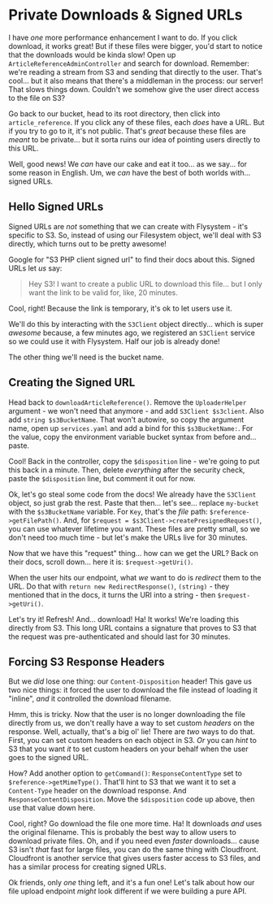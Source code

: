 # Private Downloads & Signed URLs

I have *one* more performance enhancement I want to do. If you click download,
it works great! But if these files were bigger, you'd start to notice that the
downloads would be kinda slow! Open up `ArticleReferenceAdminController` and search
for download. Remember: we're reading a stream from S3 and sending that directly
to the user. That's cool... but it also means that there's a middleman in the process:
our server! That slows things down. Couldn't we somehow give the user direct access
to the file on S3?

Go back to our bucket, head to its root directory, then click into `article_reference`.
If you click any of these files, each *does* have a URL. But if you try to go to
it, it's not public. That's *great* because these files are *meant* to be private...
but it sorta ruins our idea of pointing users directly to this URL.

Well, good news! We *can* have our cake and eat it too... as we say... for some
reason in English. Um, we *can* have the best of both worlds with... signed URLs.

## Hello Signed URLs

Signed URLs are *not* something that we can create with Flysystem - it's specific
to S3. So, instead of using our Filesystem object, we'll deal with S3 directly,
which turns out to be pretty awesome!

Google for "S3 PHP client signed url" to find their docs about this. Signed URLs
let *us* say:

> Hey S3! I want to create a public URL to download this file... but I only want
> the link to be valid for, like, 20 minutes.

Cool, right! Because the link is temporary, it's ok to let users use it.

We'll do this by interacting with the `S3Client` object directly... which is super
*awesome* because, a few minutes ago, we registered an `S3Client` service so we
could use it with Flysystem. Half our job is already done!

The other thing we'll need is the bucket name.

## Creating the Signed URL

Head back to `downloadArticleReference()`. Remove the `UploaderHelper` argument -
we won't need that anymore - and add `S3Client $s3client`. Also add `string $s3BucketName`.
That won't autowire, so copy the argument name, open up `services.yaml` and add a
bind for this `$s3BucketName:`. For the value, copy the environment variable bucket
syntax from before and... paste.

Cool! Back in the controller, copy the `$disposition` line - we're going to put
this back in a minute. Then, delete *everything* after the security check, paste
the `$disposition` line, but comment it out for now.

Ok, let's go steal some code from the docs! We already have the `S3Client` object,
so just grab the rest. Paste that then... let's see... replace `my-bucket` with
the `$s3BucketName` variable. For `Key`, that's the *file* path:
`$reference->getFilePath()`. And, for `$request = $s3Client->createPresignedRequest()`,
you can use whatever lifetime you want. These files are pretty small, so we don't
need too much time - but let's make the URLs live for 30 minutes.

Now that we have this "request" thing... how can we get the URL? Back on their docs,
scroll down... here it is: `$request->getUri()`.

When the user hits our endpoint, what *we* want to do is *redirect* them to the
URL. Do that with `return new RedirectResponse()`, `(string)` - they mentioned
that in the docs, it turns the URI into a string - then `$request->getUri()`.

Let's try it! Refresh! And... download! Ha! It works! We're loading this directly
from S3. This long URL contains a signature that proves to S3 that the request
was pre-authenticated and should last for 30 minutes.

## Forcing S3 Response Headers

But we *did* lose one thing: our `Content-Disposition` header! This gave us two
nice things: it forced the user to download the file instead of loading it "inline",
*and* it controlled the download filename.

Hmm, this is tricky. Now that the user is no longer downloading the file directly
from us, we don't really have a way to set custom *headers* on the response. Well,
actually, that's a big ol' lie! There are *two* ways to do that. First, you can set
custom headers on each object in S3. *Or* you can *hint* to S3 that you want *it*
to set custom headers on your behalf when the user goes to the signed URL.

How? Add another option to `getCommand()`: `ResponseContentType` set to
`$reference->getMimeType()`. That'll hint to S3 that we want it to set a `Content-Type`
header on the download response. And `ResponseContentDisposition`. Move the
`$disposition` code up above, then use that value down here.

Cool, right? Go download the file one more time. Ha! It downloads *and* uses the
original filename. This is probably the best way to allow users to download private
files. Oh, and if you need even *faster* downloads... cause S3 isn't *that* fast
for large files, you can do the same thing with Cloudfront. Cloudfront is another
service that gives users faster access to S3 files, and has a similar process for
creating signed URLs.

Ok friends, only *one* thing left, and it's a fun one! Let's talk about how our
file upload endpoint *might* look different if we were building a pure API.

